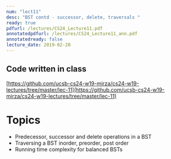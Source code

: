 ```yaml
---
num: "lect11"
desc: "BST contd - successor, delete, traversals "
ready: true
pdfurl: /lectures/CS24_Lecture11.pdf
annotatedpdfurl: /lectures/CS24_Lecture11_ann.pdf
annotatedready: false
lecture_date: 2019-02-20
---
```


## Code written in class
[https://github.com/ucsb-cs24-w19-mirza/cs24-w19-lectures/tree/master/lec-11](https://github.com/ucsb-cs24-w19-mirza/cs24-w19-lectures/tree/master/lec-11)

# Topics

* Predecessor, successor and delete operations in a BST
* Traversing a BST inorder, preorder, post order
* Running time complexity for balanced BSTs

